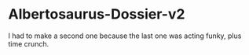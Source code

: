 # Albertosaurus-Dossier-v2
I had to make a second one because the last one was acting funky, plus time crunch.
